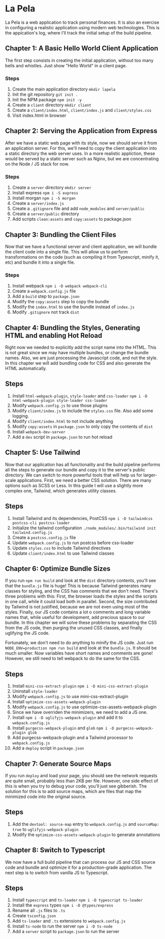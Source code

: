 # La Pela

La Pela is a web application to track personal finances. It is also an exercise
in configuring a realistic application using modern web technologies. This is
the appication's log, where I'll track the initial setup of the build pipeline.

## Chapter 1: A Basic Hello World Client Application

The first step consists in creating the initial application, without too many
bells and whistles. Just show "Hello World" in a client page.

### Steps
1. Create the main application directory `mkdir lapela`
2. Init the git repository `git init .`
3. Init the NPM package `npm init -y`
4. Create a `client` directory `mkdir client`
5. Create a `client/index.html`, `client/index.js` and `client/styles.css`
6. Visit index.html in browser

## Chapter 2: Serving the Application from Express

After we have a static web page with its style, now we should serve it from an
application server. For this, we'll need to copy the client application into a
static directory the web server uses. In a more realistic appliction, these
would be served by a static server such as Nginx, but we are concentrating on
the Node / JS stack for now.

### Steps
1. Create a `server` directory `mkdir server`
2. Install express `npm i -S express`
3. Install morgan `npm i -S morgan`
4. Create a `server/index.js`
5. Create a `.gitignore` file and add `node_modules` and `server/public`
6. Create a `server/public` directory
7. Add scripts `clean:assets` and `copy:assets` to package.json


## Chapter 3: Bundling the Client Files

Now that we have a functional server and client application, we will bundle the
client code into a single file. This will allow us to perform transformations on
the code (such as compiling it from Typescript, minify it, etc) and bundle it
into a single file.

### Steps
1. Install webpack `npm i -D webpack webpack-cli`
2. Create a `webpack.config.js` file
3. Add a `build` step to `package.json`
4. Modify the `copy:assets` step to copy the bundle
5. Modify the `index.html` to use the bundle instead of `index.js`
6. Modify `.gitignore` not track `dist`

## Chapter 4: Bundling the Styles, Generating HTML and enabling Hot Reload

Right now we needed to explicitly add the script name into the HTML. This is not
great since we may have multiple bundles, or change the bundle names. Also, we
are just processing the Javascript code, and not the style. In this chapter we
will add bundling code for CSS and also generate the HTML automatically.

## Steps
1. Install `html-webpack-plugin`, `style-loader` and `css-loader` `npm i -D html-webpack-plugin style-loader css-loader`
2. Modify `webpack.config.js` to use those plugins
3. Modify `client/index.js` to include the `styles.css` file. Also add some logging.
4. Modify `client/index.html` to not include anything
5. Modify `copy:assets` in `package.json` to only copy the contents of `dist`
6. Install `webpack-dev-server`
7. Add a `dev` script in `package.json` to run hot reload

## Chapter 5: Use Tailwind

Now that our application has all functionality and the build pipeline performs
all the steps to generate our bundle and copy it to the server's public
directory. We can switch to more powerful tools that will help us for
larger-scale applications. First, we need a better CSS solution. There are many
options such as SCSS or Less. In this guide I will use a slightly more complex
one, Tailwind, which generates utility classes.

## Steps
1. Install Tailwind and its dependencies, PostCSS `npm i -D tailwindcss postcss-cli postcss-loader`
2. Initialize the tailwind configuration `./node_modules/.bin/tailwind init tailwind.config.js`
3. Create a `postcss.config.js` file
4. Update `webpack.config.js` to run postcss before css-loader
5. Update `styles.css` to include Tailwind directives
6. Update `client/index.html` to use Tailwind classes

## Chapter 6: Optimize Bundle Sizes

If you run `npm run build` and look at the `dist` directory contents, you'll see
that the `bundle.js` file is huge! This is because Tailwind generates many
classes for styling, and the CSS has comments that we don't need. There's three
problems with this: First, the browser loads the styles and the scripts in one
call, while it could load both in parallel. Second, the size contributed by
Tailwind is not justified, because we are not even using most of the
styles. Finally, our JS code contains a lot o comments and long variable names
that, while useful for development, add precious space to our bundle. In this
chapter we will solve these problems by separating the CSS from the JS code,
then purging the unused CSS classes, and finally uglifying the JS code.

Fortunately, we don't need to do anything to minify the JS code. Just run
`NODE_ENV=production npm run build` and look at the `bundle.js`. It should be
much smaller. Now variables have short names and comments are gone! However, we
still need to tell webpack to do the same for the CSS.

## Steps
1. Install `mini-css-extract-plugin` `npm i -D mini-css-extract-plugin`
2. Uninstall `style-loader`
3. Modify `webpack.config.js` to use mini-css-extract-plugin
4. Install `optimize-css-assets-webpack-plugin`
5. Modify `webpack.config.js` to use optimize-css-assets-webpack-plugin
6. Since we have overriden the minimizers, we need to add a JS one.
7. Install `npm i -D uglifyjs-webpack-plugin` and add it to `webpack.config.js`
8. Install `purgecss-webpack-plugin` and `glob` `npm i -D purgecss-webpack-plugin glob`
9. Add purgecss-webpack-plugin and a Tailwind processor to `webpack.config.js`
10. Add a `deploy` script in `package.json`

## Chapter 7: Generate Source Maps

If you run `deploy` and load your page, you should see the network requests are
quite small, probably less than 2KB per file. However, one side effect of this
is when you try to debug your code, you'll just see gibberish. The solution for
this is to add source maps, which are files that map the minimized code into the
original source.

## Steps
1. Add the `devtool: source-map` entry to `webpack.config.js` and `sourceMap: true` to `uglifyjs-webpack-plugin`
2. Modify the `optimize-css-assets-webpack-plugin` to generate annotations

## Chapter 8: Switch to Typescript

We now have a full build pipeline that can process our JS and CSS source code
and bundle and optimize it for a production-grade application. The next step is
to switch from vanilla JS to Typescript.

## Steps
1. Install `typescript` and `ts-loader` `npm i -D typescript ts-loader`
2. Install the `express` types `npm i -D @types/express`
3. Rename all `.js` files to `.ts`
4. Create `tsconfig.json`
5. Add `ts-loader` and `.ts` extensions to `webpack.config.js`
6. Install `ts-node` to run the server `npm i -D ts-node`
7. Add a `server` script to `package.json` to run the server
